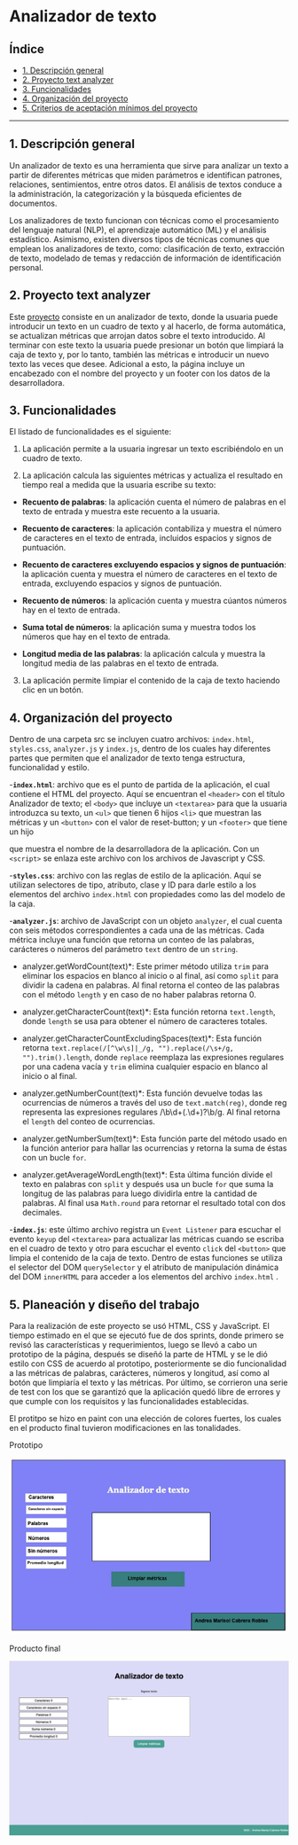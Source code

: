
# Analizador de texto

## Índice

* [1. Descripción general](#1-descripcións-general)
* [2. Proyecto text analyzer](#2-proyecto-text-analyzer)
* [3. Funcionalidades](#3-funcionalidades)
* [4. Organización del proyecto](#4-organización-del-proyecto)
* [5. Criterios de aceptación mínimos del proyecto](#5-planeación-de-trabajo)

***

## 1. Descripción general
Un analizador de texto es una herramienta que sirve para analizar un texto a partir de diferentes métricas que miden parámetros e identifican patrones, relaciones, sentimientos, entre otros datos. El análisis de textos conduce a la administración, la categorización y la búsqueda eficientes de documentos. 

Los analizadores de texto funcionan con técnicas como el procesamiento del lenguaje natural (NLP), el aprendizaje automático (ML) y el análisis estadístico. Asimismo, existen diversos tipos de técnicas comunes que emplean los analizadores de texto, como: clasificación de texto, extracción de texto, modelado de temas y redacción de información de identificación personal.

## 2. Proyecto text analyzer
Este [proyecto](https://andreacabrera99.github.io/DEV009-text-analyzer/) consiste en un analizador de texto, donde la usuaria puede introducir un texto en un cuadro de texto y al hacerlo, de forma automática, se actualizan métricas que arrojan datos sobre el texto introducido. Al terminar con este texto la usuaria puede presionar un botón que limpiará la caja de texto y, por lo tanto, también las métricas e introducir un nuevo texto las veces que desee. Adicional a esto, la página incluye un encabezado con el nombre del proyecto y un footer con los datos de la desarrolladora.

## 3. Funcionalidades
El listado de funcionalidades es el siguiente:

1. La aplicación permite a la usuaria ingresar un texto escribiéndolo en un cuadro de texto.

2. La aplicación calcula las siguientes métricas y actualiza el resultado en tiempo real a medida que la usuaria escribe su texto:

- **Recuento de palabras**: la aplicación cuenta el número de palabras en el texto de entrada y muestra este recuento a la usuaria.

- **Recuento de caracteres**: la aplicación contabiliza y muestra el número de caracteres en el texto de entrada, incluidos espacios y signos de puntuación.

- **Recuento de caracteres excluyendo espacios y signos de puntuación**: la aplicación cuenta y muestra el número de caracteres en el texto de entrada, excluyendo espacios y signos de puntuación.

- **Recuento de números**: la aplicación cuenta y muestra cúantos números hay en el texto de entrada.

- **Suma total de números**: la aplicación suma y muestra todos los números que hay en el texto de entrada.


- **Longitud media de las palabras**: la aplicación calcula y muestra la longitud media de las palabras en el texto de entrada.

3. La aplicación permite limpiar el contenido de la caja de texto haciendo clic en un botón.

## 4. Organización del proyecto
Dentro de una carpeta src se incluyen cuatro archivos: `index.html`, `styles.css`, `analyzer.js` y `index.js`, dentro de los cuales hay diferentes partes que permiten que el analizador de texto tenga estructura, funcionalidad y estilo.

-**`index.html`**: archivo que es el punto de partida de la aplicación, el cual contiene el HTML del proyecto. Aquí se encuentran el `<header>` con el título Analizador de texto; el `<body>` que incluye un `<textarea>` para que la usuaria introduzca su texto, un `<ul>` que tienen 6 hijos `<li>` que muestran las métricas y un `<button>` con el valor de reset-button; y un `<footer>` que tiene un hijo <p> que muestra el nombre de la desarrolladora de la aplicación. Con un `<script>` se enlaza este archivo con los archivos de Javascript y CSS. 

-**`styles.css`**: archivo con las reglas de estilo de la aplicación. Aquí se utilizan selectores de tipo, atributo, clase y ID para darle estilo a los elementos del archivo `index.html` con propiedades como las del modelo de la caja.

-**`analyzer.js`**: archivo de JavaScript con un objeto `analyzer`, el cual cuenta con seis métodos correspondientes a cada una de las métricas. Cada métrica incluye una función que retorna un conteo de las palabras, carácteres o números del parámetro `text` dentro de un `string`. 

* analyzer.getWordCount(text)*: Este primer método utiliza `trim` para eliminar los espacios en blanco al inicio o al final, así como `split` para dividir la cadena en palabras. Al final retorna el conteo de las palabras con el método `length` y en caso de no haber palabras retorna 0. 

* analyzer.getCharacterCount(text)*: Esta función retorna `text.length`, donde `length` se usa para obtener el número de caracteres totales. 

* analyzer.getCharacterCountExcludingSpaces(text)*: Esta función retorna `text.replace(/[^\w\s]|_/g, "").replace(/\s+/g, "").trim().length`, donde `replace` reemplaza las expresiones regulares por una cadena vacía y `trim` elimina cualquier espacio en blanco al inicio o al final. 

* analyzer.getNumberCount(text)*: Esta función devuelve todas las ocurrencias de números a través del uso de `text.match(reg)`, donde reg representa las expresiones regulares /\b\d+(\.\d+)?\b/g. Al final retorna el `length` del conteo de ocurrencias.

* analyzer.getNumberSum(text)*: Esta función parte del método usado en la función anterior para hallar las ocurrencias y retorna la suma de éstas con un bucle `for`.

* analyzer.getAverageWordLength(text)*: Esta última función divide el texto en palabras con `split` y después usa un bucle `for` que suma la longitug de las palabras para luego dividirla entre la cantidad de palabras. Al final usa  `Math.round` para retornar el resultado total con dos decimales.

-**`index.js`**: este último archivo registra un `Event Listener` para escuchar el evento `keyup` del `<textarea>` para actualizar las métricas cuando se escriba en el cuadro de texto y otro para escuchar el evento `click` del `<button>` que limpia el contenido de la caja de texto. Dentro de estas funciones se utiliza el selector del DOM `querySelector` y el atributo de manipulación dinámica del DOM `innerHTML` para acceder a los elementos del archivo `index.html` .


## 5. Planeación y diseño del trabajo 
Para la realización de este proyecto se usó HTML, CSS y JavaScript. El tiempo estimado en el que se ejecutó fue de dos sprints, donde primero se revisó las características y requerimientos, luego se llevó a cabo un prototipo de la página, después se diseñó la parte de HTML y se le dió estilo con CSS de acuerdo al prototipo, posteriormente se dio funcionalidad a las métricas de palabras, carácteres, números y longitud, así como al botón que limpiaría el texto y las métricas. Por último, se corrieron una serie de test con los que se garantizó que la aplicación quedó libre de errores y que cumple con los requisitos y las funcionalidades establecidas. 

El protitpo se hizo en paint con una elección de colores fuertes, los cuales en el producto final tuvieron modificaciones en las tonalidades. 

Prototipo

![Prototipo](/untitled.jpg)

Producto final

![Producto final](/productofinal.png)
